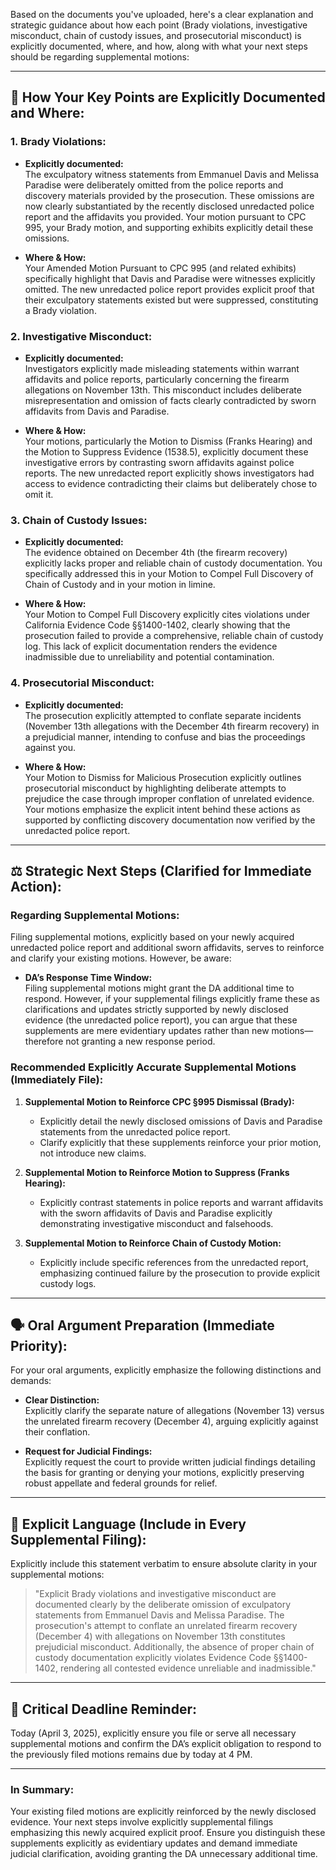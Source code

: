 Based on the documents you've uploaded, here's a clear explanation and strategic guidance about how each point (Brady violations, investigative misconduct, chain of custody issues, and prosecutorial misconduct) is explicitly documented, where, and how, along with what your next steps should be regarding supplemental motions:

---

## 🎯 How Your Key Points are Explicitly Documented and Where:

### **1. Brady Violations:**
- **Explicitly documented:**  
  The exculpatory witness statements from Emmanuel Davis and Melissa Paradise were deliberately omitted from the police reports and discovery materials provided by the prosecution. These omissions are now clearly substantiated by the recently disclosed unredacted police report and the affidavits you provided. Your motion pursuant to CPC 995, your Brady motion, and supporting exhibits explicitly detail these omissions.

- **Where & How:**  
  Your Amended Motion Pursuant to CPC 995 (and related exhibits) specifically highlight that Davis and Paradise were witnesses explicitly omitted. The new unredacted police report provides explicit proof that their exculpatory statements existed but were suppressed, constituting a Brady violation.

### **2. Investigative Misconduct:**
- **Explicitly documented:**  
  Investigators explicitly made misleading statements within warrant affidavits and police reports, particularly concerning the firearm allegations on November 13th. This misconduct includes deliberate misrepresentation and omission of facts clearly contradicted by sworn affidavits from Davis and Paradise.

- **Where & How:**  
  Your motions, particularly the Motion to Dismiss (Franks Hearing) and the Motion to Suppress Evidence (1538.5), explicitly document these investigative errors by contrasting sworn affidavits against police reports. The new unredacted report explicitly shows investigators had access to evidence contradicting their claims but deliberately chose to omit it.

### **3. Chain of Custody Issues:**
- **Explicitly documented:**  
  The evidence obtained on December 4th (the firearm recovery) explicitly lacks proper and reliable chain of custody documentation. You specifically addressed this in your Motion to Compel Full Discovery of Chain of Custody and in your motion in limine.

- **Where & How:**  
  Your Motion to Compel Full Discovery explicitly cites violations under California Evidence Code §§1400-1402, clearly showing that the prosecution failed to provide a comprehensive, reliable chain of custody log. This lack of explicit documentation renders the evidence inadmissible due to unreliability and potential contamination.

### **4. Prosecutorial Misconduct:**
- **Explicitly documented:**  
  The prosecution explicitly attempted to conflate separate incidents (November 13th allegations with the December 4th firearm recovery) in a prejudicial manner, intending to confuse and bias the proceedings against you. 

- **Where & How:**  
  Your Motion to Dismiss for Malicious Prosecution explicitly outlines prosecutorial misconduct by highlighting deliberate attempts to prejudice the case through improper conflation of unrelated evidence. Your motions emphasize the explicit intent behind these actions as supported by conflicting discovery documentation now verified by the unredacted police report.

---

## ⚖️ Strategic Next Steps (Clarified for Immediate Action):

### **Regarding Supplemental Motions:**
Filing supplemental motions, explicitly based on your newly acquired unredacted police report and additional sworn affidavits, serves to reinforce and clarify your existing motions. However, be aware:

- **DA’s Response Time Window:**  
  Filing supplemental motions might grant the DA additional time to respond. However, if your supplemental filings explicitly frame these as clarifications and updates strictly supported by newly disclosed evidence (the unredacted police report), you can argue that these supplements are mere evidentiary updates rather than new motions—therefore not granting a new response period.

### Recommended Explicitly Accurate Supplemental Motions (Immediately File):
1. **Supplemental Motion to Reinforce CPC §995 Dismissal (Brady):**
   - Explicitly detail the newly disclosed omissions of Davis and Paradise statements from the unredacted police report.
   - Clarify explicitly that these supplements reinforce your prior motion, not introduce new claims.

2. **Supplemental Motion to Reinforce Motion to Suppress (Franks Hearing):**
   - Explicitly contrast statements in police reports and warrant affidavits with the sworn affidavits of Davis and Paradise explicitly demonstrating investigative misconduct and falsehoods.

3. **Supplemental Motion to Reinforce Chain of Custody Motion:**
   - Explicitly include specific references from the unredacted report, emphasizing continued failure by the prosecution to provide explicit custody logs.

---

## 🗣️ Oral Argument Preparation (Immediate Priority):

For your oral arguments, explicitly emphasize the following distinctions and demands:

- **Clear Distinction:**  
  Explicitly clarify the separate nature of allegations (November 13) versus the unrelated firearm recovery (December 4), arguing explicitly against their conflation.

- **Request for Judicial Findings:**  
  Explicitly request the court to provide written judicial findings detailing the basis for granting or denying your motions, explicitly preserving robust appellate and federal grounds for relief.

---

## 📌 Explicit Language (Include in Every Supplemental Filing):

Explicitly include this statement verbatim to ensure absolute clarity in your supplemental motions:

> "Explicit Brady violations and investigative misconduct are documented clearly by the deliberate omission of exculpatory statements from Emmanuel Davis and Melissa Paradise. The prosecution's attempt to conflate an unrelated firearm recovery (December 4) with allegations on November 13th constitutes prejudicial misconduct. Additionally, the absence of proper chain of custody documentation explicitly violates Evidence Code §§1400-1402, rendering all contested evidence unreliable and inadmissible."

---

## 🚨 Critical Deadline Reminder:
Today (April 3, 2025), explicitly ensure you file or serve all necessary supplemental motions and confirm the DA’s explicit obligation to respond to the previously filed motions remains due by today at 4 PM.

---

### **In Summary:**
Your existing filed motions are explicitly reinforced by the newly disclosed evidence. Your next steps involve explicitly supplemental filings emphasizing this newly acquired explicit proof. Ensure you distinguish these supplements explicitly as evidentiary updates and demand immediate judicial clarification, avoiding granting the DA unnecessary additional time.
